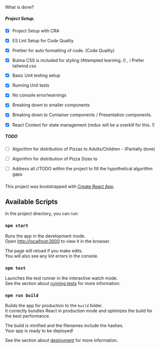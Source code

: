 What is done?
##### Project Setup.
- [x] Project Setup with CRA
- [x] ES Lint Setup for Code Quality
- [x] Prettier for auto formatting of code. (Code Quality)
- [x] Bulma CSS is included for styling (Attempted learning..!) , i Prefer tailwind.css
- [x] Basic Unit testing setup
- [x] Running Unit tests
- [x] No console error/warnings

- [x] Breaking down to smaller components
- [x] Breaking down to Container components / Presentation components.

- [x] React Context for state management (redux will be a overkill for this. !)
##### TODO
- [ ] Algorithm for distribution of Pizzas to Adults/Children - (Partially done)
- [ ] Algorithm for distribution of Pizza Sizes to 
- [ ] Address all //TODO within the project to fill the hypothetical algorithm gaps


### 
This project was bootstrapped with [Create React App](https://github.com/facebook/create-react-app).

## Available Scripts

In the project directory, you can run:

### `npm start`

Runs the app in the development mode.<br />
Open [http://localhost:3000](http://localhost:3000) to view it in the browser.

The page will reload if you make edits.<br />
You will also see any lint errors in the console.

### `npm test`

Launches the test runner in the interactive watch mode.<br />
See the section about [running tests](https://facebook.github.io/create-react-app/docs/running-tests) for more information.

### `npm run build`

Builds the app for production to the `build` folder.<br />
It correctly bundles React in production mode and optimizes the build for the best performance.

The build is minified and the filenames include the hashes.<br />
Your app is ready to be deployed!

See the section about [deployment](https://facebook.github.io/create-react-app/docs/deployment) for more information.
